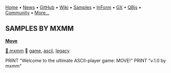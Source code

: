 [Home](https://qb64.com) • [News](../news.md) • [GitHub](https://github.com/QB64Official/qb64) • [Wiki](https://github.com/QB64Official/qb64/wiki) • [Samples](../samples.md) • [InForm](../inform.md) • [GX](../gx.md) • [QBjs](../qbjs.md) • [Community](../community.md) • [More...](../more.md)

## SAMPLES BY MXMM

**[Move](move/index.md)**

[🐝 mxmm](mxmm.md) 🔗 [game](game.md), [ascii](ascii.md), [legacy](legacy.md)

PRINT "Welcome to the ultimate ASCII-player game: MOVE!" PRINT "v.1.0                       by mxmm"

